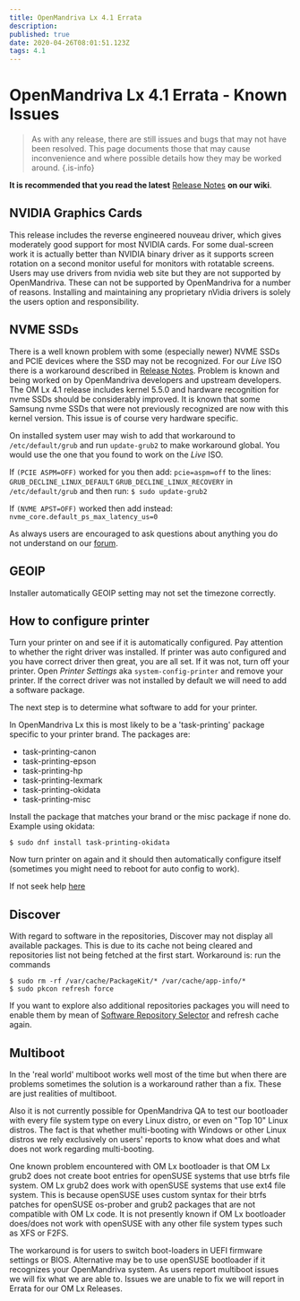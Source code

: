 ```yaml
---
title: OpenMandriva Lx 4.1 Errata
description: 
published: true
date: 2020-04-26T08:01:51.123Z
tags: 4.1
---
```


# OpenMandriva Lx 4.1 Errata - Known Issues

> As with any release, there are still issues and bugs that may not have been resolved. This page documents those that may cause inconvenience and where possible details how they may be worked around.
{.is-info}


**It is recommended that you read the latest** [Release Notes](/releases/omlx41/notes) **on our wiki**.

## NVIDIA Graphics Cards
This release includes the reverse engineered nouveau driver, which gives moderately good support for most NVIDIA cards. For some dual-screen work it is actually better than NVIDIA binary driver as it supports screen rotation on a second monitor useful for monitors with rotatable screens.
Users may use drivers from nvidia web site but they are not supported by OpenMandriva. These can not be supported by OpenMandriva for a number of reasons.
Installing and maintaining any proprietary nVidia drivers is solely the users option and responsibility.

## NVME SSDs
There is a well known problem with some (especially newer) NVME SSDs and PCIE devices where the SSD may not be recognized. For our *Live* ISO there is a workaround described in [Release Notes](/releases/omlx41/notes).
Problem is known and being worked on by OpenMandriva developers and upstream developers.
The OM Lx 4.1 release includes kernel 5.5.0 and hardware recognition for nvme SSDs should be considerably improved.
It is known that some Samsung nvme SSDs that were not previously recognized are now with this kernel version. This issue is of course very hardware specific.

On installed system user may wish to add that workaround to `/etc/default/grub` and run `update-grub2` to make workaround global. You would use the one that you found to work on the *Live* ISO.

If `(PCIE ASPM=OFF)` worked for you then add:
`pcie=aspm=off`
to the lines:
`GRUB_DECLINE_LINUX_DEFAULT`
`GRUB_DECLINE_LINUX_RECOVERY`
in 
`/etc/default/grub` 
and then run:
`$ sudo update-grub2`

If `(NVME APST=OFF)` worked then add instead:
`nvme_core.default_ps_max_latency_us=0`

As always users are encouraged to ask questions about anything you do not understand on our [forum](https://forum.openmandriva.org/).

## GEOIP
Installer automatically GEOIP setting may not set the timezone correctly.

## How to configure printer
Turn your printer on and see if it is automatically configured. Pay attention to whether the right driver was installed. If printer was auto configured and you have correct driver then great, you are all set.
If it was not, turn off your printer. Open *Printer Settings* aka `system-config-printer` and remove your printer.
If the correct driver was not installed by default we will need to add a software package.

The next step is to determine what software to add for your printer.

In OpenMandriva Lx this is most likely to be a 'task-printing' package specific to your printer brand. The packages are:
- task-printing-canon
- task-printing-epson
- task-printing-hp
- task-printing-lexmark
- task-printing-okidata
- task-printing-misc

Install the package that matches your brand or the misc package if none do. Example using okidata:
```
$ sudo dnf install task-printing-okidata
```
Now turn printer on again and it should then automatically configure itself (sometimes you might need to reboot for auto config to work).

If not seek help [here](https://forum.openmandriva.org/c/en/support)

## Discover
With regard to software in the repositories, Discover may not display all available packages.
This is due to its cache not being cleared and repositories list not being fetched at the first start.
Workaround is: run the commands
```
$ sudo rm -rf /var/cache/PackageKit/* /var/cache/app-info/*
$ sudo pkcon refresh force
```
If you want to explore also additional repositories packages you will need to enable them by mean of [Software Repository Selector](/en/doc/repositories-tldr) and refresh cache again.

## Multiboot
In the 'real world' multiboot works well most of the time but when there are problems sometimes the solution is a workaround rather than a fix. These are just realities of multiboot.

Also it is not currently possible for OpenMandriva QA to test our bootloader with every file system type on every Linux distro, or even on "Top 10" Linux distros. The fact is that whether multi-booting with Windows or other Linux distros we rely exclusively on users' reports to know what does and what does not work regarding multi-booting.  

One known problem encountered with OM Lx bootloader is that OM Lx grub2 does not create boot entries for openSUSE systems that use btrfs file system. OM Lx grub2 does work with openSUSE systems that use ext4 file system.
This is because openSUSE uses custom syntax for their btrfs patches for openSUSE os-prober and grub2 packages that are not compatible with OM Lx code. It is not presently known if OM Lx bootloader does/does not work with openSUSE with any other file system types such as XFS or F2FS.

The workaround is for users to switch boot-loaders in UEFI firmware settings or BIOS.
Alternative may be to use openSUSE bootloader if it recognizes your OpenMandriva system.
As users report multiboot issues we will fix what we are able to. Issues we are unable to fix we will report in Errata for our OM Lx Releases.







